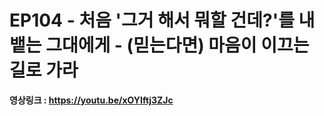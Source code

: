 # EP104 - 처음 '그거 해서 뭐할 건데?'를 내뱉는 그대에게 - (믿는다면) 마음이 이끄는 길로 가라

**영상링크 : https://youtu.be/xOYIftj3ZJc**